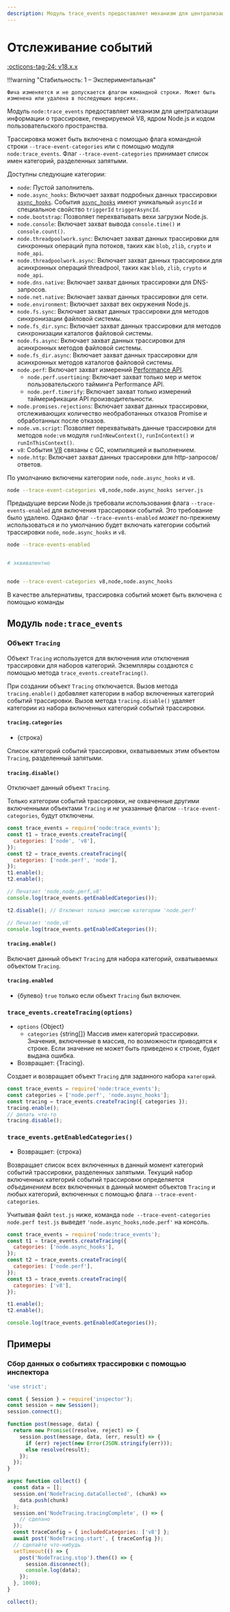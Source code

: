 ```yaml
---
description: Модуль trace_events предоставляет механизм для централизации информации о трассировке, генерируемой V8, ядром Node.js и кодом пользовательского пространства
---
```


# Отслеживание событий

[:octicons-tag-24: v18.x.x](https://nodejs.org/docs/latest-v18.x/api/tracing.html)

!!!warning "Стабильность: 1 – Экспериментальная"

    Фича изменяется и не допускается флагом командной строки. Может быть изменена или удалена в последующих версиях.

Модуль `node:trace_events` предоставляет механизм для централизации информации о трассировке, генерируемой V8, ядром Node.js и кодом пользовательского пространства.

Трассировка может быть включена с помощью флага командной строки `--trace-event-categories` или с помощью модуля `node:trace_events`. Флаг `--trace-event-categories` принимает список имен категорий, разделенных запятыми.

Доступны следующие категории:

- `node`: Пустой заполнитель.
- `node.async_hooks`: Включает захват подробных данных трассировки [`async_hooks`](async_hooks.md). События [`async_hooks`](async_hooks.md) имеют уникальный `asyncId` и специальное свойство `triggerId` `triggerAsyncId`.
- `node.bootstrap`: Позволяет перехватывать вехи загрузки Node.js.
- `node.console`: Включает захват вывода `console.time()` и `console.count()`.
- `node.threadpoolwork.sync`: Включает захват данных трассировки для синхронных операций пула потоков, таких как `blob`, `zlib`, `crypto` и `node_api`.
- `node.threadpoolwork.async`: Включает захват данных трассировки для асинхронных операций threadpool, таких как `blob`, `zlib`, `crypto` и `node_api`.
- `node.dns.native`: Включает захват данных трассировки для DNS-запросов.
- `node.net.native`: Включает захват данных трассировки для сети.
- `node.environment`: Включает захват вех окружения Node.js.
- `node.fs.sync`: Включает захват данных трассировки для методов синхронизации файловой системы.
- `node.fs_dir.sync`: Включает захват данных трассировки для методов синхронизации каталогов файловой системы.
- `node.fs.async`: Включает захват данных трассировки для асинхронных методов файловой системы.
- `node.fs_dir.async`: Включает захват данных трассировки для асинхронных методов каталогов файловой системы.
- `node.perf`: Включает захват измерений [Performance API](perf_hooks.md).
  - `node.perf.usertiming`: Включает захват только мер и меток пользовательского тайминга Performance API.
  - `node.perf.timerify`: Включает захват только измерений таймерификации API производительности.
- `node.promises.rejections`: Включает захват данных трассировки, отслеживающих количество необработанных отказов Promise и обработанных после отказов.
- `node.vm.script`: Позволяет перехватывать данные трассировки для методов `node:vm` модуля `runInNewContext()`, `runInContext()` и `runInThisContext()`.
- `v8`: События [V8](v8.md) связаны с GC, компиляцией и выполнением.
- `node.http`: Включает захват данных трассировки для http-запросов/ответов.

По умолчанию включены категории `node`, `node.async_hooks` и `v8`.

```bash
node --trace-event-categories v8,node,node.async_hooks server.js
```

Предыдущие версии Node.js требовали использования флага `--trace-events-enabled` для включения трассировки событий. Это требование было удалено. Однако флаг `--trace-events-enabled` _может_ по-прежнему использоваться и по умолчанию будет включать категории событий трассировки `node`, `node.async_hooks` и `v8`.

```bash
node --trace-events-enabled


# эквивалентно


node --trace-event-categories v8,node,node.async_hooks
```

В качестве альтернативы, трассировка событий может быть включена с помощью команды

## Модуль `node:trace_events`

### Объект `Tracing`

Объект `Tracing` используется для включения или отключения трассировки для наборов категорий. Экземпляры создаются с помощью метода `trace_events.createTracing()`.

При создании объект `Tracing` отключается. Вызов метода `tracing.enable()` добавляет категории в набор включенных категорий событий трассировки. Вызов метода `tracing.disable()` удаляет категории из набора включенных категорий событий трассировки.

#### `tracing.categories`

- {строка}

Список категорий событий трассировки, охватываемых этим объектом `Tracing`, разделенный запятыми.

#### `tracing.disable()`

Отключает данный объект `Tracing`.

Только категории событий трассировки, _не_ охваченные другими включенными объектами `Tracing` и _не_ указанные флагом `--trace-event-categories`, будут отключены.

```js
const trace_events = require('node:trace_events');
const t1 = trace_events.createTracing({
  categories: ['node', 'v8'],
});
const t2 = trace_events.createTracing({
  categories: ['node.perf', 'node'],
});
t1.enable();
t2.enable();

// Печатает 'node,node.perf,v8'
console.log(trace_events.getEnabledCategories());

t2.disable(); // Отключит только эмиссию категории 'node.perf'

// Печатает 'node,v8'
console.log(trace_events.getEnabledCategories());
```

#### `tracing.enable()`

Включает данный объект `Tracing` для набора категорий, охватываемых объектом `Tracing`.

#### `tracing.enabled`

- {булево} `true` только если объект `Tracing` был включен.

### `trace_events.createTracing(options)`

- `options` {Object}
  - `categories` {string\[\]} Массив имен категорий трассировки. Значения, включенные в массив, по возможности приводятся к строке. Если значение не может быть приведено к строке, будет выдана ошибка.
- Возвращает: {Tracing}.

Создает и возвращает объект `Tracing` для заданного набора `категорий`.

```js
const trace_events = require('node:trace_events');
const categories = ['node.perf', 'node.async_hooks'];
const tracing = trace_events.createTracing({ categories });
tracing.enable();
// делать что-то
tracing.disable();
```

### `trace_events.getEnabledCategories()`

- Возвращает: {строка}

Возвращает список всех включенных в данный момент категорий событий трассировки, разделенных запятыми. Текущий набор включенных категорий событий трассировки определяется _объединением_ всех включенных в данный момент объектов `Tracing` и любых категорий, включенных с помощью флага `--trace-event-categories`.

Учитывая файл `test.js` ниже, команда `node --trace-event-categories node.perf test.js` выведет `'node.async_hooks,node.perf'` на консоль.

```js
const trace_events = require('node:trace_events');
const t1 = trace_events.createTracing({
  categories: ['node.async_hooks'],
});
const t2 = trace_events.createTracing({
  categories: ['node.perf'],
});
const t3 = trace_events.createTracing({
  categories: ['v8'],
});

t1.enable();
t2.enable();

console.log(trace_events.getEnabledCategories());
```

## Примеры

### Сбор данных о событиях трассировки с помощью инспектора

```js
'use strict';

const { Session } = require('inspector');
const session = new Session();
session.connect();

function post(message, data) {
  return new Promise((resolve, reject) => {
    session.post(message, data, (err, result) => {
      if (err) reject(new Error(JSON.stringify(err)));
      else resolve(result);
    });
  });
}

async function collect() {
  const data = [];
  session.on('NodeTracing.dataCollected', (chunk) =>
    data.push(chunk)
  );
  session.on('NodeTracing.tracingComplete', () => {
    // сделано
  });
  const traceConfig = { includedCategories: ['v8'] };
  await post('NodeTracing.start', { traceConfig });
  // сделайте что-нибудь
  setTimeout(() => {
    post('NodeTracing.stop').then(() => {
      session.disconnect();
      console.log(data);
    });
  }, 1000);
}

collect();
```

